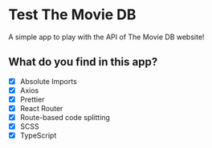 # Test The Movie DB

A simple app to play with the API of The Movie DB website!

## What do you find in this app?

- [x] Absolute Imports
- [x] Axios
- [x] Prettier
- [x] React Router
- [x] Route-based code splitting
- [x] SCSS
- [x] TypeScript
